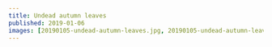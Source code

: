 ```yaml
---
title: Undead autumn leaves
published: 2019-01-06
images: [20190105-undead-autumn-leaves.jpg, 20190105-undead-autumn-leaves-2.jpg]
---
```


